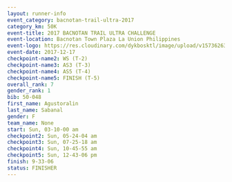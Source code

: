 ```yaml
---
layout: runner-info 
event_category: bacnotan-trail-ultra-2017 
category_km: 50K 
event-title: 2017 BACNOTAN TRAIL ULTRA CHALLENGE 
event-location: Bacnotan Town Plaza La Union Philippines 
event-logo: https://res.cloudinary.com/dykbosktl/image/upload/v1573626331/Logo/lOGO_sclsdl.png 
event-date: 2017-12-17 
checkpoint-name2: WS (T-2) 
checkpoint-name3: AS3 (T-3) 
checkpoint-name4: AS5 (T-4) 
checkpoint-name5: FINISH (T-5) 
overall_rank: 7
gender_rank: 1
bib: 50-048
first_name: Agustoralin
last_name: Sabanal
gender: F
team_name: None
start: Sun, 03-10-00 am
checkpoint2: Sun, 05-24-04 am
checkpoint3: Sun, 07-25-18 am
checkpoint4: Sun, 10-45-55 am
checkpoint5: Sun, 12-43-06 pm
finish: 9-33-06
status: FINISHER
---
```

